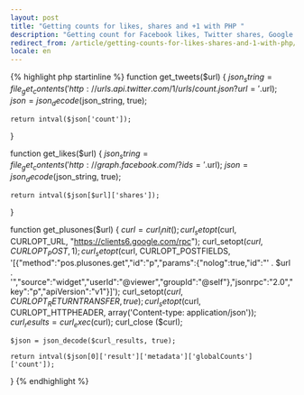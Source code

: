 ```yaml
---
layout: post
title: "Getting counts for likes, shares and +1 with PHP "
description: "Getting count for Facebook likes, Twitter shares, Google +1 with PHP and APIs"
redirect_from: /article/getting-counts-for-likes-shares-and-1-with-php/
locale: en
---
```


{% highlight php startinline %}
function get_tweets($url) {
    $json_string = file_get_contents('http://urls.api.twitter.com/1/urls/count.json?url='.$url);
    $json = json_decode($json_string, true);

    return intval($json['count']);
}

function get_likes($url) {
    $json_string = file_get_contents('http://graph.facebook.com/?ids='.$url);
    $json = json_decode($json_string, true);

    return intval($json[$url]['shares']);
}

function get_plusones($url) {
    $curl = curl_init();
    curl_setopt($curl, CURLOPT_URL, "https://clients6.google.com/rpc");
    curl_setopt($curl, CURLOPT_POST, 1);
    curl_setopt($curl, CURLOPT_POSTFIELDS, '[{"method":"pos.plusones.get","id":"p","params":{"nolog":true,"id":"' . $url . '","source":"widget","userId":"@viewer","groupId":"@self"},"jsonrpc":"2.0","key":"p","apiVersion":"v1"}]');
    curl_setopt($curl, CURLOPT_RETURNTRANSFER, true);
    curl_setopt($curl, CURLOPT_HTTPHEADER, array('Content-type: application/json'));
    $curl_results = curl_exec ($curl);
    curl_close ($curl);

    $json = json_decode($curl_results, true);

    return intval($json[0]['result']['metadata']['globalCounts']['count']);
}
{% endhighlight %}

